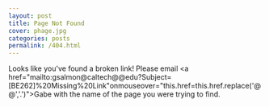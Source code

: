 ```yaml
---
layout: post
title: Page Not Found
cover: phage.jpg
categories: posts
permalink: /404.html
---
```



Looks like you've found a broken link! Please email <a href="mailto:gsalmon@caltech@@edu?Subject=[BE262]%20Missing%20Link"onmouseover="this.href=this.href.replace('@@','.')">Gabe</a> with the name of the page you were trying to find.